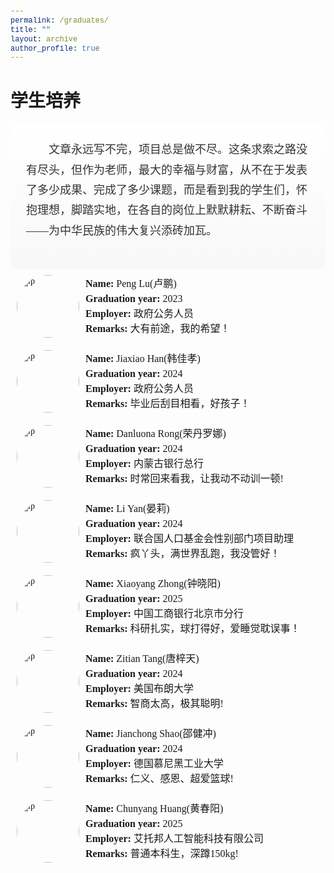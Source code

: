 ```yaml
---
permalink: /graduates/
title: ""
layout: archive
author_profile: true
---
```


<style>
  body {
    font-family: 'Times New Roman', Times, serif !important;
  }
  h1, h2, h3, p, table, span, a {
    font-family: inherit !important;
  }
  code, pre {
    font-family: 'Courier New', monospace !important;
  }
</style>




# 学生培养

<div style="position: relative; padding: 25px; background: linear-gradient(to bottom, #fff, #f8f8f8); border-radius: 8px; font-family: 'Times New Roman', Times, serif; color: #333; line-height: 1.8; box-shadow: 0 1px 1px rgba(0,0,0,0.02);font-size: 18px;">
  <p style="margin: 0 0 20px 0; text-indent: 2em;">
    文章永远写不完，项目总是做不尽。这条求索之路没有尽头，但作为老师，最大的幸福与财富，从不在于发表了多少成果、完成了多少课题，而是看到我的学生们，怀抱理想，脚踏实地，在各自的岗位上默默耕耘、不断奋斗——为中华民族的伟大复兴添砖加瓦。
  </p>
<!--   <p style="margin: 0; text-indent: 2em;">
    师生之缘，是一种难以言喻的情感，如同爱情般微妙而珍贵。茫茫人海，有千千万万个老师，也有千千万万个学生，为何你会成为我的学生？这是命运的馈赠，是时光最温柔的安排，此生最深的幸福，莫过于此。
  </p> -->
</div>




 <!--lp -->
<div class='paper-box' style="display: flex; align-items: center; gap: 10px; padding: 10px;">
  <!-- img r -->
  <div style="width: 100px; height: 100px; border-radius: 50%; overflow: hidden; flex-shrink: 0;">
    <img src='https://sportssuper.github.io/ZSL/assets/images/lp.png' alt="lp" style="width: 100%; height: 100%; object-fit: cover;">
  </div>
  
  <!-- lp-->
  <div style="flex-grow: 1;">
    <p style="margin: 0; line-height: 1.5;font-size: 16px;">
      <strong>Name: </strong>Peng Lu(卢鹏)<br>
      <strong>Graduation year: </strong>2023<br>
      <strong>Employer: </strong>政府公务人员<br>
      <strong>Remarks: </strong>大有前途，我的希望！
    </p>
  </div>
</div>

 <!--hjx-->
<div class='paper-box' style="display: flex; align-items: center; gap: 10px; padding: 10px;">
  <!-- img r -->
  <div style="width: 100px; height: 100px; border-radius: 50%; overflow: hidden; flex-shrink: 0;">
    <img src='https://sportssuper.github.io/ZSL/assets/images/hjx.png' alt="lp" style="width: 100%; height: 100%; object-fit: cover;">
  </div>
  
  <!-- hjx-->
  <div style="flex-grow: 1;">
    <p style="margin: 0; line-height: 1.5;font-size: 16px;">
      <strong>Name: </strong>Jiaxiao Han(韩佳孝)<br>
      <strong>Graduation year: </strong>2024<br>
      <strong>Employer: </strong>政府公务人员<br>
      <strong>Remarks: </strong>毕业后刮目相看，好孩子！
    </p>
  </div>
</div>


 <!--Danluona Rong-->
<div class='paper-box' style="display: flex; align-items: center; gap: 10px; padding: 10px;">
  <!-- img r -->
  <div style="width: 100px; height: 100px; border-radius: 50%; overflow: hidden; flex-shrink: 0;">
    <img src='https://sportssuper.github.io/ZSL/assets/images/rlln.png' alt="lp" style="width: 100%; height: 100%; object-fit: cover;">
  </div>
  
  <!-- Danluona Rong-->
  <div style="flex-grow: 1;">
    <p style="margin: 0; line-height: 1.5;font-size: 16px;">
      <strong>Name: </strong>Danluona Rong(荣丹罗娜)<br>
      <strong>Graduation year: </strong>2024<br>
      <strong>Employer: </strong>内蒙古银行总行<br>
      <strong>Remarks: </strong>时常回来看我，让我动不动训一顿!
    </p>
  </div>
</div>


 <!--Li Yan-->
<div class='paper-box' style="display: flex; align-items: center; gap: 10px; padding: 10px;">
  <!-- img r -->
  <div style="width: 100px; height: 100px; border-radius: 50%; overflow: hidden; flex-shrink: 0;">
    <img src='https://sportssuper.github.io/ZSL/assets/images/yl.png' alt="lp" style="width: 100%; height: 100%; object-fit: cover;">
  </div>
  
  <!-- Li Yan-->
  <div style="flex-grow: 1;">
    <p style="margin: 0; line-height: 1.5;font-size: 16px;">
      <strong>Name: </strong>Li Yan(晏莉)<br>
      <strong>Graduation year: </strong>2024<br>
      <strong>Employer: </strong>联合国人口基金会性别部门项目助理<br>
      <strong>Remarks: </strong>疯丫头，满世界乱跑，我没管好！
    </p>
  </div>
</div>



 <!--Xiaoyang Zhong-->
<div class='paper-box' style="display: flex; align-items: center; gap: 10px; padding: 10px;">
  <!-- img r -->
  <div style="width: 100px; height: 100px; border-radius: 50%; overflow: hidden; flex-shrink: 0;">
    <img src='https://sportssuper.github.io/ZSL/assets/images/zxy.png' alt="lp" style="width: 100%; height: 100%; object-fit: cover;">
  </div>
  
  <!-- Xiaoyang Zhong-->
  <div style="flex-grow: 1;">
    <p style="margin: 0; line-height: 1.5;font-size: 16px;">
      <strong>Name: </strong>Xiaoyang Zhong(钟晓阳)<br>
      <strong>Graduation year: </strong>2025<br>
      <strong>Employer: </strong>中国工商银行北京市分行<br>
      <strong>Remarks: </strong>科研扎实，球打得好，爱睡觉耽误事！
    </p>
  </div>
</div>


 <!--tzt-->
<div class='paper-box' style="display: flex; align-items: center; gap: 10px; padding: 10px;">
  <!-- img r -->
  <div style="width: 100px; height: 100px; border-radius: 50%; overflow: hidden; flex-shrink: 0;">
    <img src='https://sportssuper.github.io/ZSL/assets/images/tzt.jpg' alt="lp" style="width: 100%; height: 100%; object-fit: cover;">
  </div>
  
  <!-- tzt-->
  <div style="flex-grow: 1;">
    <p style="margin: 0; line-height: 1.5;font-size: 16px;">
      <strong>Name: </strong>Zitian Tang(唐梓天)<br>
      <strong>Graduation year: </strong>2024<br>
      <strong>Employer: </strong>美国布朗大学<br>
      <strong>Remarks: </strong>智商太高，极其聪明!
    </p>
  </div>
</div>


 <!--sjc-->
<div class='paper-box' style="display: flex; align-items: center; gap: 10px; padding: 10px;">
  <!-- img r -->
  <div style="width: 100px; height: 100px; border-radius: 50%; overflow: hidden; flex-shrink: 0;">
    <img src='https://sportssuper.github.io/ZSL/assets/images/sjc.jpg' alt="lp" style="width: 100%; height: 100%; object-fit: cover;">
  </div>
  
  <!-- tzt-->
  <div style="flex-grow: 1;">
    <p style="margin: 0; line-height: 1.5;font-size: 16px;">
      <strong>Name: </strong>Jianchong Shao(邵健冲)<br>
      <strong>Graduation year: </strong>2024<br>
      <strong>Employer: </strong>德国慕尼黑工业大学<br>
      <strong>Remarks: </strong>仁义、感恩、超爱篮球!
    </p>
  </div>
</div>



 <!--cyh-->
<div class='paper-box' style="display: flex; align-items: center; gap: 10px; padding: 10px;">
  <!-- img r -->
  <div style="width: 100px; height: 100px; border-radius: 50%; overflow: hidden; flex-shrink: 0;">
    <img src='https://sportssuper.github.io/ZSL/assets/images/hcy.jpg' alt="lp" style="width: 100%; height: 100%; object-fit: cover;">
  </div>
  
  <!-- cyh-->
  <div style="flex-grow: 1;">
    <p style="margin: 0; line-height: 1.5;font-size: 16px;">
      <strong>Name: </strong>Chunyang Huang(黄春阳)<br>
      <strong>Graduation year: </strong>2025<br>
      <strong>Employer: </strong>艾托邦人工智能科技有限公司<br>
      <strong>Remarks: </strong>普通本科生，深蹲150kg!
    </p>
  </div>
</div>
